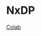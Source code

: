 # NxDP

[Colab](https://colab.research.google.com/drive/1qj8rxAmWQqpBHJevgckBcG6y-Gpi782s?usp=sharing)
